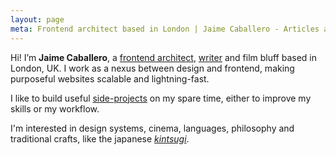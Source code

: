 ```yaml
---
layout: page
meta: Frontend architect based in London | Jaime Caballero - Articles about Sass, web performance and more.
---
```


<p class="c-intro c-intro--color">Hi! I’m <strong>Jaime Caballero</strong>, a <a href="/work/">frontend architect</a>, <a href="/articles/">writer</a> and film bluff based in London, UK. I work as a nexus between design and frontend, making purposeful websites scalable and lightning-fast.</p>

<p class="c-intro c-intro--color">
I like to build useful <a href="/projects/">side-projects</a> on my spare time, either to improve my skills or my workflow.
</p>

<p class="c-intro c-intro--color">
I'm interested in design systems, cinema, languages, philosophy and traditional crafts, like the japanese <a href="https://youtu.be/lT55_u8URU0"><em>kintsugi</em></a>.
</p>